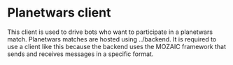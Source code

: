 # Planetwars client

This client is used to drive bots who want to participate in a planetwars match.
Planetwars matches are hosted using ../backend.
It is required to use a client like this because the backend uses the MOZAIC framework that sends and receives messages in a specific format.

